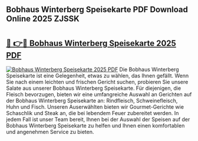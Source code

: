 ## Bobhaus Winterberg Speisekarte PDF Download Online 2025 ZJSSK

# <h2><a href="http://gc8ieb.nevu.top/?p=Bobhaus+Winterberg+Speisekarte">🔗 👉🔴 Bobhaus Winterberg Speisekarte 2025 PDF</a></h2>

[![Bobhaus Winterberg Speisekarte 2025 PDF](https://i.imgur.com/dBaPXMq.png)](http://gc8ieb.nevu.top/?p=Bobhaus+Winterberg+Speisekarte)
Die Bobhaus Winterberg Speisekarte ist eine Gelegenheit, etwas zu wählen, das Ihnen gefällt. Wenn Sie nach einem leichten und frischen Gericht suchen, probieren Sie unsere Salate aus unserer Bobhaus Winterberg Speisekarte. Für diejenigen, die Fleisch bevorzugen, bieten wir eine umfangreiche Auswahl an Gerichten auf der Bobhaus Winterberg Speisekarte an: Rindfleisch, Schweinefleisch, Huhn und Fisch. Unseren Auserwählten bieten wir Gourmet-Gerichte wie Schaschlik und Steak an, die bei lebendem Feuer zubereitet werden. In jedem Fall ist unser Team bereit, Ihnen bei der Auswahl der Speisen auf der Bobhaus Winterberg Speisekarte zu helfen und Ihnen einen komfortablen und angenehmen Service zu bieten.
